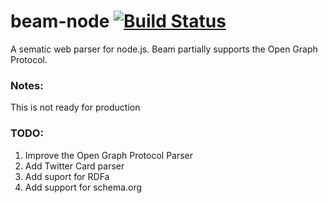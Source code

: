 # beam-node  [![Build Status](https://travis-ci.org/masonkmeyer/beam-node.svg)](https://travis-ci.org/masonkmeyer/beam-node)
A sematic web parser for node.js. Beam partially supports the Open Graph Protocol. 

### Notes:
This is not ready for production

### TODO:
1. Improve the Open Graph Protocol Parser
1. Add Twitter Card parser
1. Add suport for RDFa
1. Add support for schema.org
